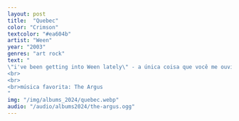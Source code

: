 ```yaml
---
layout: post
title:  "Quebec"
color: "Crimson"
textcolor: "#ea604b"
artist: "Ween"
year: "2003"
genres: "art rock"
text: "
\"i've been getting into Ween lately\" - a única coisa que você me ouviria falar em abril de 2024.
<br>
<br>
<br>música favorita: The Argus
"
img: "/img/albums_2024/quebec.webp"
audio: "/audio/albums2024/the-argus.ogg"
---
```

